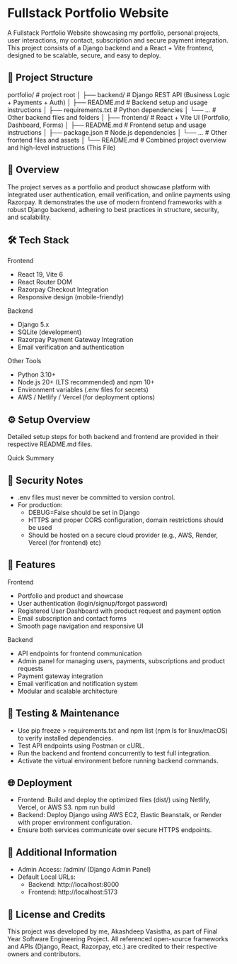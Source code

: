 # Fullstack Portfolio Website

A Fullstack Portfolio Website showcasing my portfolio, personal projects, user interactions, my contact, subscription and secure payment integration. This project consists of a Django backend and a React + Vite frontend, designed to be scalable, secure, and easy to deploy.

## 📁 Project Structure

portfolio/                       # project root
│
├── backend/                     # Django REST API (Business Logic + Payments + Auth)
│   ├── README.md                # Backend setup and usage instructions
│   ├── requirements.txt         # Python dependencies
│   └── ...                      # Other backend files and folders
│
├── frontend/                    # React + Vite UI (Portfolio, Dashboard, Forms)
│   ├── README.md                # Frontend setup and usage instructions
│   ├── package.json             # Node.js dependencies
│   └── ...                      # Other frontend files and assets
│
└── README.md                    # Combined project overview and high-level instructions (This File)

## 🧠 Overview

The project serves as a portfolio and product showcase platform with integrated user authentication, email verification, and online payments using Razorpay. It demonstrates the use of modern frontend frameworks with a robust Django backend, adhering to best practices in structure, security, and scalability.

## 🛠️ Tech Stack

Frontend

* React 19, Vite 6
* React Router DOM
* Razorpay Checkout Integration
* Responsive design (mobile-friendly)

Backend

* Django 5.x
* SQLite (development)
* Razorpay Payment Gateway Integration
* Email verification and authentication

Other Tools

* Python 3.10+
* Node.js 20+ (LTS recommended) and npm 10+
* Environment variables (.env files for secrets)
* AWS / Netlify / Vercel (for deployment options)

## ⚙️ Setup Overview

Detailed setup steps for both backend and frontend are provided in their respective README.md files.

Quick Summary

## 🔐 Security Notes

* .env files must never be committed to version control.
* For production:
    * DEBUG=False should be set in Django
    * HTTPS and proper CORS configuration, domain restrictions should be used
    * Should be hosted on a secure cloud provider (e.g., AWS, Render, Vercel (for frontend) etc)

## 🚀 Features

Frontend

* Portfolio and product and showcase
* User authentication (login/signup/forgot password)
* Registered User Dashboard with product request and payment option
* Email subscription and contact forms
* Smooth page navigation and responsive UI

Backend

* API endpoints for frontend communication
* Admin panel for managing users, payments, subscriptions and product requests
* Payment gateway integration
* Email verification and notification system
* Modular and scalable architecture

## 🧪 Testing & Maintenance

* Use pip freeze > requirements.txt and npm list (npm ls for linux/macOS) to verify installed dependencies.
* Test API endpoints using Postman or cURL.
* Run the backend and frontend concurrently to test full integration.
* Activate the virtual environment before running backend commands.

## 🌐 Deployment

* Frontend:
    Build and deploy the optimized files (dist/) using Netlify, Vercel, or AWS S3.
        npm run build
* Backend:
    Deploy Django using AWS EC2, Elastic Beanstalk, or Render with proper environment configuration.
* Ensure both services communicate over secure HTTPS endpoints.

## 🧾 Additional Information

* Admin Access: /admin/ (Django Admin Panel)
* Default Local URLs:
    * Backend: http://localhost:8000
    * Frontend: http://localhost:5173

## 📝 License and Credits

This project was developed by me, Akashdeep Vasistha, as part of Final Year Software Engineering Project. All referenced open-source frameworks and APIs (Django, React, Razorpay, etc.) are credited to their respective owners and contributors.